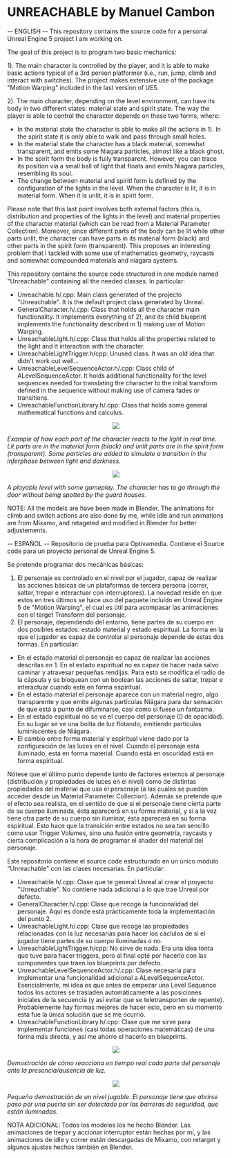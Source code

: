# UNREACHABLE by Manuel Cambon

-- ENGLISH --
This repository contains the source code for a personal Unreal Engine 5 project I am working on. 

The goal of this project is to program two basic mechanics:

1). The main character is controlled by the player, and it is able to make basic actions typical of a 3rd person platformer (i.e., run, jump, climb and interact with switches). The project makes extensive use of the package "Motion Warping" included in the last version of UE5. 

2). The main character, depending on the level environment, can have its body in two different states: material state and spirit state. The way the player is able to control the character depends on these two forms, where:

- In the material state the character is able to make all the actions in 1). In the spirit state it is only able to walk and pass through small holes. 
- In the material state the character has a black material, somewhat transparent, and emits some Niagara particles, almost like a black ghost.
- In the spirit form the body is fully transparent. However, you can trace its position via a small ball of light that floats and emits Niagara particles, resembling its soul.
- The change between material and spiritl form is defined by the configuration of the lights in the level. When the character is lit, it is in material form. When it is unlit, it is in spirit form.

Please note that this last point involves both external factors (this is, distribution and properties of the lights in the level) and material properties of the character material (which can be read from a Material Parameter Collection). Moreover, since different parts of the body can be lit while other parts unlit, the character can have parts in its material form (black) and other parts in the spirit form (transparent). This proposes an interesting problem that I tackled with some use of mathematics geometry, raycasts and somewhat compounded materials and niagara systems.   

This repository contains the source code structured in one module named "Unreachable" containing all the needed classes. In particular:

- Unreachable.h/.cpp: Main class generated of the projecto "Unreachable". It is the default project class generated by Unreal.
- GeneralCharacter.h/.cpp: Class that holds all the character main functionality. It implements everything of 2), and its child blueprint implements the functionality described in 1) making use of Motion Warping. 
- UnreachableLight.h/.cpp: Class that holds all the properties related to the light and it interaction with the character.
- UnreachableLightTrigger.h/cpp: Unused class. It was an old idea that didn't work out well... 
- UnreachableLevelSequenceActor.h/.cpp: Class child of ALevelSequenceActor. It holds additional functionality for the level sequences needed for translating the character to the initial transform defined in the sequence without making use of camera fades or transitions. 
- UnreachableFunctionLibrary.h/.cpp: Class that holds some general mathematical functions and calculus. 

<p align="center">
  <img src="Unreachable_Gif2.gif">
</p>

<i>Example of how each part of the character reacts to the light in real time. Lit parts are in the material form (black) and unlit parts are in the spirit form (transparent). Some particles are added to simulate a transition in the inferphase between light and darkness.</i>

<p align="center">
  <img src="Unreachable_Gif1.gif">
</p>

<i>A playable level with some gameplay. The character has to go through the door without being spotted by the guard houses.</i>
  
NOTE: All the models are have been made in Blender. The animations for climb and switch actions are also done by me, while idle and run animations are from Mixamo, and retageted and modified in Blender for better adjustements.

-- ESPAÑOL --
Repositorio de prueba para Optivamedia. Contiene el Source code para un proyecto personal de Unreal Engine 5.

Se pretende programar dos mecánicas básicas:
1. El personaje es controlado en el nivel por el jugador, capaz de realizar las acciones básicas de un plataformas de tercera persona (correr, saltar, trepar e interactuar con interruptores). La novedad reside en que estos en tres últimos se hace uso del paquete incluído en Unreal Engine 5 de "Motion Warping", el cual es útil para acompasar las animaciones con el target Transform del personaje.   
2. El personaje, dependiendo del entorno, tiene partes de su cuerpo en dos posibles estados: estado material y estado espiritual. La forma en la que el jugador es capaz de controlar al personaje depende de estas dos formas. En particular:

- En el estado material el personaje es capaz de realizar las acciones descritas en 1. En el estado espiritual no es capaz de hacer nada salvo caminar y atravesar pequeñas rendijas. Para esto se modifica el radio de la cápsula y se bloquean con un boolean las acciones de saltar, trepar e interactuar cuando esté en forma espiritual.
- En el estado material el personaje aparece con un material negro, algo transparente y que emite algunas partículas Niágara para dar sensación de que está a punto de difuminarse, casi como si fuese un fantasma.
- En el estado espiritual no se ve el cuerpo del personaje (0 de opacidad). En su lugar se ve una bolita de luz flotando, emitiendo partículas luminiscentes de Niágara.
- El cambio entre forma material y espiritual viene dado por la configuración de las luces en el nivel. Cuando el personaje está iluminado, está en forma material. Cuando está en oscuridad está en forma espiritual. 

Nótese que el último punto depende tanto de factores externos al personaje (distribución y propiedades de luces en el nivel) como de distintas propiedades del material que usa el personaje (a las cuales se pueden acceder desde un Material Parameter Collection). Además se pretende que el efecto sea realista, en el sentido de que si el personaje tiene cierta parte de su cuerpo iluminada, ésta aparecerá en su forma material, y si a la vez tiene otra parte de su cuerpo sin iluminar, ésta aparecerá en su forma espiritual. Esto hace que la transición entre estados no sea tan sencillo como usar Trigger Volumes, sino una fusión entre geometría, raycasts y cierta complicación a la hora de programar el shader del material del personaje.

Este repositorio contiene el source code estructurado en un único módulo "Unreachable" con las clases necesarias. En particular:

- Unreachable.h/.cpp: Clase que te general Unreal al crear el proyecto "Unreachable". No contiene nada adicional a lo que trae Unreal por defecto.
- GeneralCharacter.h/.cpp: Clase que recoge la funcionalidad del personaje. Aquí es donde está prácticamente toda la implementación del punto 2.
- UnreachableLight.h/.cpp: Clase que recoge las propiedades relacionadas con la luz necesarias para hacer los cáclulos de si el jugador tiene partes de su cuerpo iluminadas o no. 
- UnreachableLightTrigger.h/cpp: No sirve de nada. Era una idea tonta que tuve para hacer triggers, pero al final opté por hacerlo con las componentes que traen los blueprints por defecto.
- UnreachableLevelSequenceActor.h/.cpp: Clase necesaria para implementar una funcionalidad adicional a ALevelSequenceActor. Esencialmente, mi idea es que antes de empezar una Level Sequence todos los actores se trasladen automáticamente a las posiciones iniciales de la secuencia (y así evitar que se teletransporten de repente). Probablemente hay formas mejores de hacer esto, pero en su momento esta fue la única solución que se me ocurrió.
- UnreachableFunctionLibrary.h/.cpp: Clase que me sirve para implementar funciones (casi todas operaciones matemáticas) de una forma más directa, y así me ahorro el hacerlo en blueprints.

<p align="center">
  <img src="Unreachable_Gif2.gif">
</p>

<i>Demostración de cómo reacciona en tiempo real cada parte del  personaje ante la presencia/ausencia de luz.</i>

<p align="center">
  <img src="Unreachable_Gif1.gif">
</p>

<i>Pequeña demostración de un nivel jugable. El personaje tiene que abrirse paso por una puerta sin ser detectado por las barreras de seguridad, que están iluminadas.</i>
  
NOTA ADICIONAL: Todos los modelos los he hecho Blender. Las animaciones de trepar y accionar interruptor están hechas por mí, y las animaciones de idle y correr están descargadas de Mixamo, con retarget y algunos ajustes hechos también en Blender.


